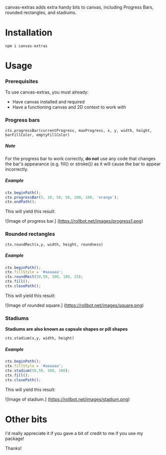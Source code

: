 canvas-extras adds extra handy bits to canvas, including Progress Bars, rounded rectangles, and stadiums.

# Installation
    npm i canvas-extras

# Usage

### Prerequisites

To use canvas-extras, you must already:

* Have canvas installed and required
* Have a functioning canvas and 2D context to work with

### Progress bars

    ctx.progressBar(currentProgress, maxProgress, x, y, width, height, barFillColor, emptyFillColor)

##### Note

For the progress bar to work correctly, **do not** use any code that changes the bar's appearance (e.g. fill() or stroke()) as it will cause the bar to appear incorrectly.

##### Example

```javascript
ctx.beginPath();
ctx.progressBar(5, 10, 50, 50, 200, 100, 'orange');
ctx.endPath();
```

This will yield this result:

![Image of progress bar.] (https://rollbot.net/images/progress1.png)

### Rounded rectangles

    ctx.roundRect(x,y, width, height, roundness)

##### Example
```javascript
ctx.beginPath();
ctx.fillStyle = '#aaaaaa';
ctx.roundRect(50,50, 100, 100, 25);
ctx.fill();
ctx.closePath();
```

This will yield this result:

![Image of rounded square.] (https://rollbot.net/images/square.png)

### Stadiums

**Stadiums are also known as capsule shapes or pill shapes**

    ctx.stadium(x,y, width, height)

##### Example
```javascript
ctx.beginPath();
ctx.fillStyle = '#aaaaaa';
ctx.stadium(50,50, 500, 100);
ctx.fill();
ctx.closePath();
```

This will yield this result:

![Image of stadium.] (https://rollbot.net/images/stadium.png)

# Other bits

I'd really appreciate it if you gave a bit of credit to me if you use my package!

Thanks!